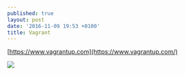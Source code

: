 ```yaml
---
published: true
layout: post
date: '2016-11-09 19:53 +0100'
title: Vagrant
---
```

[https://www.vagrantup.com](https://www.vagrantup.com/)



![](https://www.vagrantup.com/assets/images/logo-header-53d0bd25.png)
